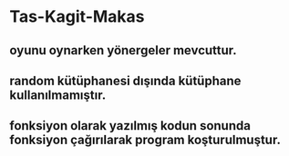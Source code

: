 # Tas-Kagit-Makas
## oyunu oynarken yönergeler mevcuttur.
## random kütüphanesi dışında kütüphane kullanılmamıştır.
## fonksiyon olarak yazılmış kodun sonunda fonksiyon çağırılarak program koşturulmuştur.
